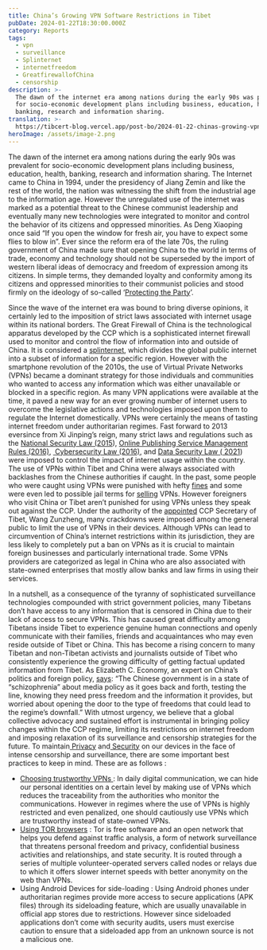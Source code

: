 ```yaml
---
title: China’s Growing VPN Software Restrictions in Tibet
pubDate: 2024-01-22T18:30:00.000Z
category: Reports
tags:
  - vpn
  - surveillance
  - Splinternet
  - internetfreedom
  - GreatfirewallofChina
  - censorship
description: >-
  The dawn of the internet era among nations during the early 90s was prevalent
  for socio-economic development plans including business, education, health,
  banking, research and information sharing.
translation: >-
  https://tibcert-blog.vercel.app/post-bo/2024-01-22-chinas-growing-vpn-software-restrictions-in-tibet-bo/
heroImage: /assets/image-2.png
---
```


The dawn of the internet era among nations during the early 90s was prevalent for socio-economic development plans including business, education, health, banking, research and information sharing. The Internet came to China in 1994, under the presidency of Jiang Zemin and like the rest of the world, the nation was witnessing the shift from the industrial age to the information age. However the unregulated use of the internet was marked as a potential threat to the Chinese communist leadership and eventually many new technologies were integrated to monitor and control the behavior of its citizens and oppressed minorities. As Deng Xiaoping once said “If you open the window for fresh air, you have to expect some flies to blow in”. Ever since the reform era of the late 70s, the ruling government of China made sure that opening China to the world in terms of trade, economy and technology should not be superseded by the import of western liberal ideas of democracy and freedom of expression among its citizens. In simple terms, they demanded loyalty and conformity among its citizens and oppressed minorities to their communist policies and stood firmly on the ideology of so-called ‘[Protecting the Party](https://www.brookings.edu/articles/protect-the-party-chinas-growing-influence-in-the-developing-world/)’.  

Since the wave of the internet era was bound to bring diverse opinions, it certainly led to the imposition of strict laws associated with internet usage within its national borders. The Great Firewall of China is the technological apparatus developed by the CCP which is a sophisticated internet firewall used to monitor and control the flow of information into and outside of China. It is considered a [splinternet](https://www.verdict.co.uk/what-is-the-splinternet-and-why-does-it-matter/), which divides the global public internet into a subset of information for a specific region. However with the smartphone revolution of the 2010s, the use of Virtual Private Networks (VPNs) became a dominant strategy for those individuals and communities who wanted to access any information which was either unavailable or blocked in a specific region. As many VPN applications were available at the time, it paved a new way for an ever growing number of internet users to overcome the legislative actions and technologies imposed upon them to regulate the Internet domestically. VPNs were certainly the means of tasting internet freedom under authoritarian regimes. Fast forward to 2013 eversince from Xi Jinping’s reign, many strict laws and regulations such as the [National Security Law (2015](https://www.theguardian.com/world/2015/jul/01/china-national-security-law-internet-regulation-cyberspace-xi-jinping)), [Online Publishing Service Management Rules (2016)](https://digichina.stanford.edu/work/online-publishing-service-management-rules/), [ Cybersecurity Law (2016)](https://digichina.stanford.edu/work/translation-cybersecurity-law-of-the-peoples-republic-of-china-effective-june-1-2017/), and [Data Security Law ( 2021](https://www.china-briefing.com/news/a-close-reading-of-chinas-data-security-law-in-effect-sept-1-2021/)) were imposed to control the impact of internet usage within the country. The use of VPNs within Tibet and China were always associated with backlashes from the Chinese authorities if caught. In the past, some people who were caught using VPNs were punished with hefty [fines](https://coinnounce.com/fine-imposed-chinese-worker-vpn-usage/) and some were even led to possible jail terms for [selling](https://www.rfa.org/english/news/china/suspended-10112018145444.html) VPNs. However foreigners who visit China or Tibet aren’t punished for using VPNs unless they speak out against the CCP. Under the authority of the [appointed](https://savetibet.org/new-tibet-autonomous-region-secretary-must-remain-sanctioned/) CCP Secretary of Tibet, Wang Zunzheng, many crackdowns were imposed among the general public to limit the use of VPNs in their devices. Although VPNs can lead to circumvention of China’s internet restrictions within its jurisdiction, they are less likely to completely put a ban on VPNs as it is crucial to maintain foreign businesses and particularly international trade. Some VPNs providers are categorized as legal in China who are also associated with state-owned enterprises that mostly allow banks and law firms in using their services. 

In a nutshell, as a consequence of the tyranny of sophisticated surveillance technologies compounded with strict government policies, many Tibetans don’t have access to any information that is censored in China due to their lack of access to secure VPNs. This has caused great difficulty among Tibetans inside Tibet to experience genuine human connections and openly communicate with their families, friends and acquaintances who may even reside outside of Tibet or China. This has become a rising concern to many Tibetan and non-Tibetan activists and journalists outside of Tibet who consistently experience the growing difficulty of getting factual updated information from Tibet. As Elizabeth C. Economy, an expert on China’s politics and foreign policy, [says](https://www.cfr.org/backgrounder/media-censorship-china): “The Chinese government is in a state of “schizophrenia” about media policy as it goes back and forth, testing the line, knowing they need press freedom and the information it provides, but worried about opening the door to the type of freedoms that could lead to the regime’s downfall.” With utmost urgency, we believe that a global collective advocacy and sustained effort is instrumental in bringing policy changes within the CCP regime, limiting its restrictions on internet freedom and imposing relaxation of its surveillance and censorship strategies for the future. To maintain[ Privacy](https://learn.tibcert.org/knowledge-base/7-easy-steps-to-take-to-protect-your-data/) and[ Security](https://learn.tibcert.org/knowledge-base/why-mobile-security-is-important/) on our devices in the face of intense censorship and surveillance, there are some important best practices to keep in mind. These are as follows :

* [Choosing trustworthy VPNs ](https://learn.tibcert.org/knowledge-base/how-to-install-and-set-up-vpn/): In daily digital communication, we can hide our personal identities on a certain level by making use of VPNs which reduces the traceability from the authorities who monitor the communications. However in regimes where the use of VPNs is highly restricted and even penalized, one should cautiously use VPNs which are trustworthy instead of state-owned VPNs. 
* [Using TOR browsers](https://www.pandasecurity.com/en/mediacenter/tor-vs-vpn/) : Tor is free software and an open network that helps you defend against traffic analysis, a form of network surveillance that threatens personal freedom and privacy, confidential business activities and relationships, and state security. It is routed through a series of multiple volunteer-operated servers called nodes or relays due to which it offers slower internet speeds with better anonymity on the web than VPNs.
* Using Android Devices for side-loading : Using Android phones under authoritarian regimes provide more access to secure applications (APK files) through its sideloading feature, which are usually unavailable in official app stores due to restrictions. However since sideloaded applications don’t come with security audits, users must exercise caution to ensure that a sideloaded app from an unknown source is not a malicious one.
